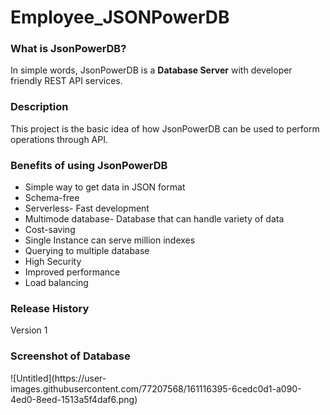 # Employee_JSONPowerDB

<h3>What is JsonPowerDB?</h3>
In simple words, JsonPowerDB is a <b>Database Server</b> with developer friendly REST API services.

<h3>Description</h3>
This project is the basic idea of how JsonPowerDB can be used to perform operations through API.

<h3>Benefits of using JsonPowerDB</h3>
<ul>
<li>Simple way to get data in JSON format</li>
<li>Schema-free</li>
<li>Serverless- Fast development</li>
<li>Multimode database- Database that can handle variety of data</li>
<li>Cost-saving</li>
<li>Single Instance can serve million indexes</li>
<li>Querying to multiple database</li>
<li>High Security</li>
<li>Improved performance</li>
<li>Load balancing</li>
</ul>

<h3>Release History</h3>
Version 1

<h3>Screenshot of Database</h3>
![Untitled](https://user-images.githubusercontent.com/77207568/161116395-6cedc0d1-a090-4ed0-8eed-1513a5f4daf6.png)

